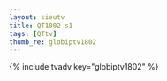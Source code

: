 ```yaml
--- 
layout: sieutv
title: QT1802 s1
tags: [QTtv]
thumb_re: globiptv1802
---
```

{% include tvadv key="globiptv1802" %} 

